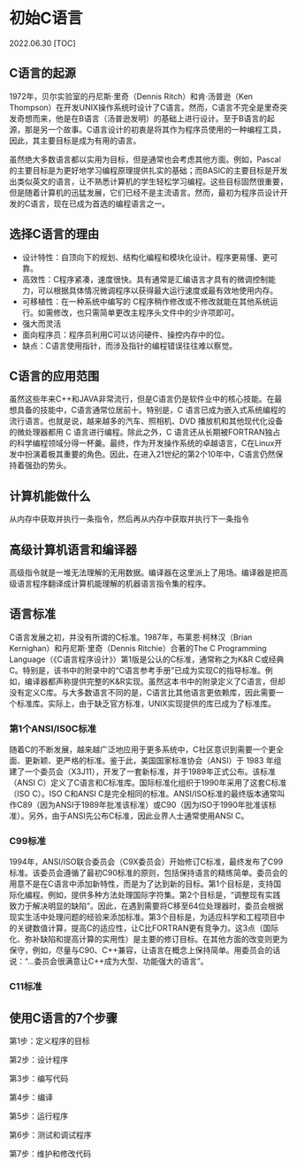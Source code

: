 # 初始C语言
2022.06.30
[TOC]

## C语言的起源

1972年，贝尔实验室的丹尼斯·里奇（Dennis Ritch）和肯·汤普逊（Ken Thompson）在开发UNIX操作系统时设计了C语言。然而，C语言不完全是里奇突发奇想而来，他是在B语言（汤普逊发明）的基础上进行设计。至于B语言的起源，那是另一个故事。C语言设计的初衷是将其作为程序员使用的一种编程工具，因此，其主要目标是成为有用的语言。

虽然绝大多数语言都以实用为目标，但是通常也会考虑其他方面。例如，Pascal的主要目标是为更好地学习编程原理提供扎实的基础；而BASIC的主要目标是开发出类似英文的语言，让不熟悉计算机的学生轻松学习编程。这些目标固然很重要，但是随着计算机的迅猛发展，它们已经不是主流语言。然而，最初为程序员设计开发的C语言，现在已成为首选的编程语言之一。

## 选择C语言的理由

* 设计特性：自顶向下的规划、结构化编程和模块化设计。程序更易懂、更可靠。
* 高效性：C程序紧凑，速度很快。具有通常是汇编语言才具有的微调控制能力，可以根据具体情况微调程序以获得最大运行速度或最有效地使用内存。
* 可移植性：在一种系统中编写的 C程序稍作修改或不修改就能在其他系统运行。如需修改，也只需简单更改主程序头文件中的少许项即可。
* 强大而灵活
* 面向程序员：程序员利用C可以访问硬件、操控内存中的位。
* 缺点：C语言使用指针，而涉及指针的编程错误往往难以察觉。

## C语言的应用范围

虽然这些年来C++和JAVA非常流行，但是C语言仍是软件业中的核心技能。在最想具备的技能中，C语言通常位居前十。特别是，C 语言已成为嵌入式系统编程的流行语言。也就是说，越来越多的汽车、照相机、DVD 播放机和其他现代化设备的微处理器都用 C 语言进行编程。除此之外，C 语言还从长期被FORTRAN独占的科学编程领域分得一杯羹。最终，作为开发操作系统的卓越语言，C在Linux开发中扮演着极其重要的角色。因此，在进入21世纪的第2个10年中，C语言仍然保持着强劲的势头。



## 计算机能做什么

从内存中获取并执行一条指令，然后再从内存中获取并执行下一条指令

## 高级计算机语言和编译器

高级指令就是一堆无法理解的无用数据。编译器在这里派上了用场。编译器是把高级语言程序翻译成计算机能理解的机器语言指令集的程序。

## 语言标准

C语言发展之初，并没有所谓的C标准。1987年，布莱恩·柯林汉（Brian Kernighan）和丹尼斯·里奇（Dennis Ritchie）合著的The C Programming Language（《C语言程序设计》）第1版是公认的C标准，通常称之为K&R C或经典C。特别是，该书中的附录中的“C语言参考手册”已成为实现C的指导标准。例如，编译器都声称提供完整的K&R实现。虽然这本书中的附录定义了C语言，但却没有定义C库。与大多数语言不同的是，C语言比其他语言更依赖库，因此需要一个标准库。实际上，由于缺乏官方标准，UNIX实现提供的库已成为了标准库。

### 第1个ANSI/IS0C标准

随着C的不断发展，越来越广泛地应用于更多系统中，C社区意识到需要一个更全面、更新颖、更严格的标准。鉴于此，美国国家标准协会（ANSI）于 1983 年组建了一个委员会（X3J11），开发了一套新标准，并于1989年正式公布。该标准（ANSI C）定义了C语言和C标准库。国际标准化组织于1990年采用了这套C标准（ISO C）。ISO C和ANSI C是完全相同的标准。ANSI/ISO标准的最终版本通常叫作C89（因为ANSI于1989年批准该标准）或C90（因为ISO于1990年批准该标准）。另外，由于ANSI先公布C标准，因此业界人士通常使用ANSI C。

### C99标准

1994年，ANSI/ISO联合委员会（C9X委员会）开始修订C标准，最终发布了C99标准。该委员会遵循了最初C90标准的原则，包括保持语言的精练简单。委员会的用意不是在C语言中添加新特性，而是为了达到新的目标。第1个目标是，支持国际化编程。例如，提供多种方法处理国际字符集。第2个目标是，“调整现有实践致力于解决明显的缺陷”。因此，在遇到需要将C移至64位处理器时，委员会根据现实生活中处理问题的经验来添加标准。第3个目标是，为适应科学和工程项目中的关键数值计算，提高C的适应性，让C比FORTRAN更有竞争力。这3点（国际化、弥补缺陷和提高计算的实用性）是主要的修订目标。在其他方面的改变则更为保守，例如，尽量与C90、C++兼容，让语言在概念上保持简单。用委员会的话说：“...委员会很满意让C++成为大型、功能强大的语言”。

### C11标准

## 使用C语言的7个步骤

第1步：定义程序的目标

第2步：设计程序

第3步：编写代码

第4步：编译

第5步：运行程序

第6步：测试和调试程序

第7步：维护和修改代码